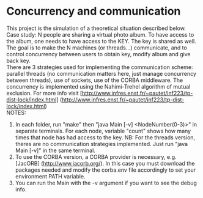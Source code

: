 Concurrency and communication
=============================

This project is the simulation of a theoretical situation described below.   
Case study: N people are sharing a virtual photo album. To have access to the album, one needs to have access to the KEY. The key is shared as well. The goal is to make the N machines (or threads...) communicate, and to control concurrency between users to obtain key, modify album and give back key.  
There are 3 strategies used for implementing the communication scheme: parallel threads (no communication matters here, just manage concurrency between threads), use of sockets, use of the CORBA middleware. The concurrency is implemented using the Nahimi-Trehel algorithm of mutual exclusion. For more info visit [http://www.infres.enst.fr/~pautet/inf223/tp-dist-lock/index.html] (http://www.infres.enst.fr/~pautet/inf223/tp-dist-lock/index.html)   
NOTES:  
1) In each folder, run "make" then "java Main [-v] &lt;NodeNumber(0-3)&gt;" in separate terminals. For each node, variable "count" shows how many times that node has had access to the key. NB: For the threads version, theres are no communication strategies implemented. Just run "java Main [-v]" in the same terminal.  
2) To use the CORBA version, a CORBA provider is necessary, e.g. [JacORB] (http://www.jacorb.org/). In this case you must download the packages needed and modify the corba.env file accordingly to set your environment PATH variable.  
3) You can run the Main with the -v argument if you want to see the debug info. 
  
